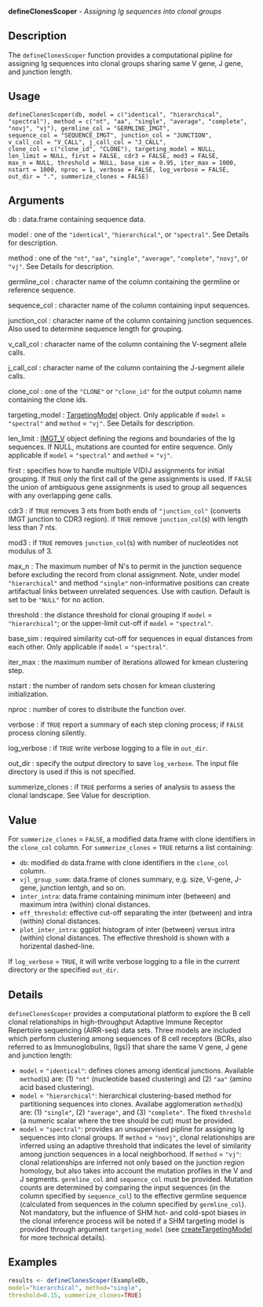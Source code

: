 **defineClonesScoper** - *Assigning Ig sequences into clonal groups*

Description
--------------------

The `defineClonesScoper` function provides a computational pipline for assigning Ig 
sequences into clonal groups sharing same V gene, J gene, and junction length.


Usage
--------------------
```
defineClonesScoper(db, model = c("identical", "hierarchical",
"spectral"), method = c("nt", "aa", "single", "average", "complete",
"novj", "vj"), germline_col = "GERMLINE_IMGT",
sequence_col = "SEQUENCE_IMGT", junction_col = "JUNCTION",
v_call_col = "V_CALL", j_call_col = "J_CALL",
clone_col = c("clone_id", "CLONE"), targeting_model = NULL,
len_limit = NULL, first = FALSE, cdr3 = FALSE, mod3 = FALSE,
max_n = NULL, threshold = NULL, base_sim = 0.95, iter_max = 1000,
nstart = 1000, nproc = 1, verbose = FALSE, log_verbose = FALSE,
out_dir = ".", summerize_clones = FALSE)
```

Arguments
-------------------

db
:   data.frame containing sequence data.

model
:   one of the `"identical"`, `"hierarchical"`, or `"spectral"`. 
See Details for description.

method
:   one of the `"nt"`, `"aa"`, `"single"`, `"average"`, 
`"complete"`, `"novj"`, or `"vj"`. See Details for description.

germline_col
:   character name of the column containing the germline or reference sequence.

sequence_col
:   character name of the column containing input sequences.

junction_col
:   character name of the column containing junction sequences.
Also used to determine sequence length for grouping.

v_call_col
:   character name of the column containing the V-segment allele calls.

j_call_col
:   character name of the column containing the J-segment allele calls.

clone_col
:   one of the `"CLONE"` or `"clone_id"` for the output column name 
containing the clone ids.

targeting_model
:   [TargetingModel](http://www.rdocumentation.org/packages/shazam/topics/TargetingModel-class) object. Only applicable if `model` = `"spectral"` 
and `method` = `"vj"`. See Details for description.

len_limit
:   [IMGT_V](http://www.rdocumentation.org/packages/shazam/topics/IMGT_SCHEMES) object defining the regions and boundaries of the Ig 
sequences. If NULL, mutations are counted for entire sequence. Only 
applicable if `model` = `"spectral"` and `method` = `"vj"`.

first
:   specifies how to handle multiple V(D)J assignments for initial grouping. 
If `TRUE` only the first call of the gene assignments is used. 
If `FALSE` the union of ambiguous gene assignments is used to 
group all sequences with any overlapping gene calls.

cdr3
:   if `TRUE` removes 3 nts from both ends of `"junction_col"`
(converts IMGT junction to CDR3 region). if `TRUE` remove 
`junction_col`(s) with length less than 7 nts.

mod3
:   if `TRUE` removes `junction_col`(s) with number of nucleotides not 
modulus of 3.

max_n
:   The maximum number of N's to permit in the junction sequence before excluding the 
record from clonal assignment. Note, under model `"hierarchical"` and method 
`"single"` non-informative positions can create artifactual links between 
unrelated sequences. Use with caution. Default is set to be `"NULL"` for no action.

threshold
:   the distance threshold for clonal grouping if `model` = `"hierarchical"`; or 
the upper-limit cut-off if `model` = `"spectral"`.

base_sim
:   required similarity cut-off for sequences in equal distances from each other.
Only applicable if `model` = `"spectral"`.

iter_max
:   the maximum number of iterations allowed for kmean clustering step.

nstart
:   the number of random sets chosen for kmean clustering initialization.

nproc
:   number of cores to distribute the function over.

verbose
:   if `TRUE` report a summary of each step cloning process;
if `FALSE` process cloning silently.

log_verbose
:   if `TRUE` write verbose logging to a file in `out_dir`.

out_dir
:   specify the output directory to save `log_verbose`. The input 
file directory is used if this is not specified.

summerize_clones
:   if `TRUE` performs a series of analysis to assess the clonal landscape.
See Value for description.




Value
-------------------

For `summerize_clones` = `FALSE`, a modified data.frame with clone identifiers in the `clone_col` column. 
For `summerize_clones` = `TRUE` returns a list containing:

+ `db`:                   modified `db` data.frame with clone identifiers in the `clone_col` column. 
+ `vjl_group_summ`:       data.frame of clones summary, e.g. size, V-gene, J-gene, junction lentgh,
and so on.
+ `inter_intra`:          data.frame containing minimum inter (between) and maximum intra (within) 
clonal distances.
+ `eff_threshold`:        effective cut-off separating the inter (between) and intra (within) clonal 
distances.
+ `plot_inter_intra`:     ggplot histogram of inter (between) versus intra (within) clonal distances. The 
effective threshold is shown with a horizental dashed-line.

If `log_verbose` = `TRUE`, it will write verbose logging to a file in the current directory or 
the specified `out_dir`.


Details
-------------------

`defineClonesScoper` provides a computational platform to explore the B cell clonal 
relationships in high-throughput Adaptive Immune Receptor Repertoire sequencing (AIRR-seq) 
data sets. Three models are included which perform clustering among sequences of B cell receptors 
(BCRs, also referred to as Immunoglobulins, (Igs)) that share the same V gene, J gene and junction length: 

+  `model` = `"identical"`: defines clones among identical junctions. Available `method`(s) are:
(1) `"nt"` (nucleotide based clustering) and (2) `"aa"` (amino acid based clustering).
+  `model` = `"hierarchical"`: hierarchical clustering-based method for partitioning sequences 
into clones. Availabe agglomeration `method`(s) are: (1) `"single"`, (2) `"average"`, and (3) 
`"complete"`. The fixed `threshold` (a numeric scalar where the tree should be cut) must be provided.
+  `model` = `"spectral"`: provides an unsupervised pipline for assigning Ig sequences into clonal 
groups. If `method` = `"novj"`, clonal relationships are inferred using an adaptive threshold that 
indicates the level of similarity among junction sequences in a local neighborhood. If `method` = `"vj"`: 
clonal relationships are inferred not only based on the junction region homology, but also takes into account 
the mutation profiles in the V and J segments. `germline_col` and `sequence_col` must be provided. 
Mutation counts are determined by comparing the input sequences (in the column specified by `sequence_col`) 
to the effective germline sequence (calculated from sequences in the column specified by `germline_col`). 
Not mandatory, but the influence of SHM hot- and cold-spot biases in the clonal inference process will be noted 
if a SHM targeting model is provided through argument `targeting_model` (see [createTargetingModel](http://www.rdocumentation.org/packages/shazam/topics/createTargetingModel) 
for more technical details).




Examples
-------------------

```R
results <- defineClonesScoper(ExampleDb, 
model="hierarchical", method="single", 
threshold=0.15, summerize_clones=TRUE)
```




